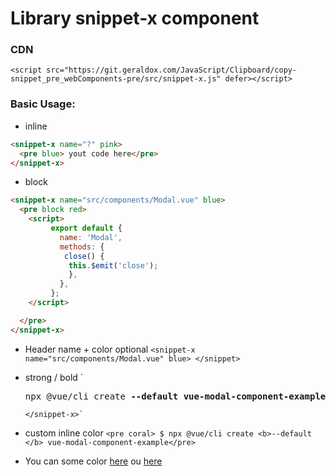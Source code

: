 # Library snippet-x component

### CDN

`<script src="https://git.geraldox.com/JavaScript/Clipboard/copy-snippet_pre_webComponents-pre/src/snippet-x.js" defer></script>`

### Basic Usage:

- inline

```html
<snippet-x name="?" pink>
  <pre blue> yout code here</pre>
</snippet-x>
```

- block

```html
<snippet-x name="src/components/Modal.vue" blue>
  <pre block red>
    <script>
         export default {
           name: 'Modal',
           methods: {
            close() {
             this.$emit('close');
             },
           },
         };
    </script>

  </pre>
</snippet-x>
```

- Header name + color optional
  `<snippet-x name="src/components/Modal.vue" blue> </snippet>`

- strong / bold
  ` <snippet-x name="Footer.vue">
  <pre>
  npx @vue/cli create <b>--default vue-modal-component-example</b>
  </pre>
      </snippet-x>`
- custom inline color `<pre coral> $ npx @vue/cli create <b>--default </b> vue-modal-component-example</pre>`

- You can some color [here](https://design.volvocars.com/colour/brand-colours/) ou [here](https://git.geraldox.com/CSS/pages/Web-colors.html)
